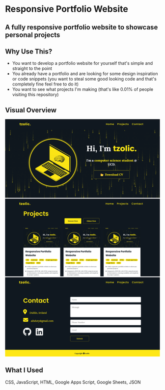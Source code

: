 # Responsive Portfolio Website

## A fully responsive portfolio website to showcase personal projects

## Why Use This?

- You want to develop a portfolio website for yourself that's simple and straight to the point
- You already have a portfolio and are looking for some design inspiration or code snippets (you want to steal some good looking code and that's completely fine feel free to do it)
- You want to see what projects I'm making (that's like 0.01% of people visiting this repository)

## Visual Overview

![home](readme%20visuals/01/home.png)
![projects](readme%20visuals/01/projects.png)
![contact](readme%20visuals/01/contact.png)

## What I Used

CSS, JavaScript, HTML, Google Apps Script, Google Sheets, JSON
